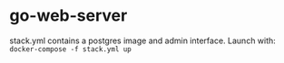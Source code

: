 # go-web-server

stack.yml contains a postgres image and admin interface.  Launch with:
`docker-compose -f stack.yml up`
